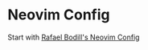 # Neovim Config

Start with [Rafael Bodill's Neovim Config](https://github.com/rafi/vim-config?tab=readme-ov-file#recommended-linters)
